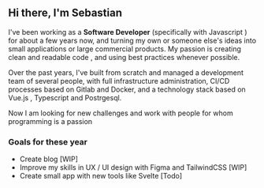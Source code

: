 ## Hi there, I'm Sebastian

I've been working as a **Software Developer** (specifically with Javascript ) for about a few years now, and turning my own or someone else's ideas into small applications or large commercial products. My passion is creating clean and readable code , and using best practices whenever possible.

Over the past years, I've built from scratch and managed a development team of several people, with full infrastructure administration, CI/CD processes based on Gitlab and Docker, and a technology stack based on Vue.js , Typescript and Postrgesql.

Now I am looking for new challenges and work with people for whom programming is a passion

### Goals for these year

- Create blog [WIP]
- Improve my skills in UX / UI design with Figma and TailwindCSS [WIP]
- Create small app with new tools like Svelte [Todo]


